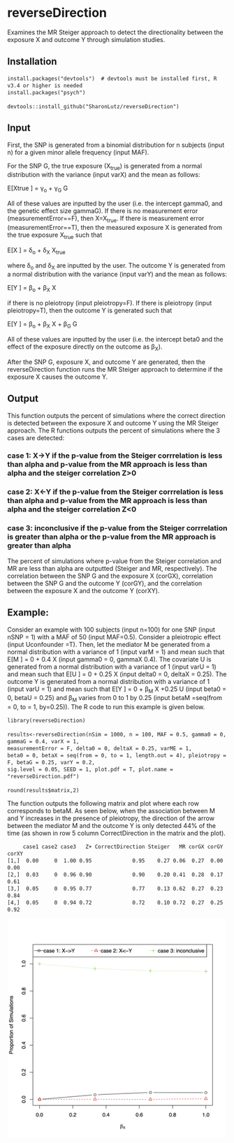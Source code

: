 # reverseDirection
Examines the MR Steiger approach to detect the directionality between the exposure X and outcome Y through simulation studies.

## Installation
```
install.packages("devtools")  # devtools must be installed first, R v3.4 or higher is needed
install.packages("psych")

devtools::install_github("SharonLutz/reverseDirection")
```

## Input
First, the SNP is generated from a binomial distribution for n subjects (input n) for a given minor allele frequency (input MAF).

For the SNP G, the true exposure (X<sub>true</sub>) is generated from a normal distribution with the variance (input varX) and the mean as follows:

E\[Xtrue \] = &gamma;<sub>o</sub> + &gamma;<sub>G</sub> G

All of these values are inputted by the user (i.e. the intercept gamma0, and the genetic effect size gammaG). If there is no measurement error (measurementError==F), then X=X<sub>true</sub>. If there is measurement error (measurementError==T), then the measured exposure X is generated from the true exposure X<sub>true</sub> such that

E\[X \] = &delta;<sub>o</sub> + &delta;<sub>X</sub> X<sub>true</sub>

where &delta;<sub>o</sub> and &delta;<sub>X</sub> are inputted by the user. The outcome Y is generated from a normal distribution with the variance (input varY) and the mean as follows:

E\[Y \] = &beta;<sub>o</sub> +  &beta;<sub>X</sub> X

if there is no pleiotropy (input pleiotropy=F). If there is pleiotropy (input pleiotropy=T), then the outcome Y is generated such that

E\[Y \] = &beta;<sub>o</sub> +  &beta;<sub>X</sub> X + &beta;<sub>G</sub> G

All of these values are inputted by the user (i.e. the intercept beta0 and the effect of the exposure directly on the outcome as  &beta;<sub>X</sub>).

After the SNP G, exposure X, and outcome Y are generated, then the reverseDirection function runs the MR Steiger approach to determine if the exposure X causes the outcome Y.

## Output
This function outputs the percent of simulations where the correct direction is detected between the exposure X and outcome Y using the MR Steiger approach. The R functions outputs the percent of simulations where the 3 cases are detected:

### case 1: X->Y if the p-value from the Steiger corrrelation is less than alpha and p-value from the MR approach is less than alpha and the steiger correlation Z>0
### case 2: X<-Y if the p-value from the Steiger corrrelation is less than alpha and p-value from the MR approach is less than alpha and the steiger correlation Z<0
### case 3: inconclusive if the p-value from the Steiger corrrelation is greater than alpha or the p-value from the MR approach is greater than alpha 

The percent of simulations where p-value from the Steiger correlation and MR are less than alpha are outputted (Steiger and MR, respectively). The correlation between the SNP G and the exposure X (corGX), correlation between the SNP G and the outcome Y (corGY), and the correlation between the exposure X and the outcome Y (corXY).

## Example:
Consider an example with 100 subjects (input n=100) for one SNP (input nSNP = 1) with a MAF of 50 (input MAF=0.5). Consider a pleiotropic effect (input Uconfounder =T). Then, let the mediator M be generated from a normal distribution with a variance of 1 (input varM = 1) and mean such that 
E\[M \] = 0 + 0.4 X
(input gamma0 = 0, gammaX 0.4). The covariate U is generated from a normal distribution with a variance of 1 (input varU = 1) and mean such that 
E\[U \] = 0 + 0.25 X
(input delta0 = 0, deltaX = 0.25). The outcome Y is generated from a normal distribution with a variance of 1 (input varU = 1) and mean such that 
E\[Y \] = 0 + &beta;<sub>M</sub> X +0.25 U
(input beta0 = 0, betaU = 0.25) and &beta;<sub>M</sub> varies from 0 to 1 by 0.25 (input betaM =seq(from = 0, to = 1, by=0.25)). The R code to run this example is given below.

```
library(reverseDirection)

results<-reverseDirection(nSim = 1000, n = 100, MAF = 0.5, gamma0 = 0, gammaG = 0.4, varX = 1, 
measurementError = F, delta0 = 0, deltaX = 0.25, varME = 1, 
beta0 = 0, betaX = seq(from = 0, to = 1, length.out = 4), pleiotropy = F, betaG = 0.25, varY = 0.2, 
sig.level = 0.05, SEED = 1, plot.pdf = T, plot.name = "reverseDirection.pdf")

round(results$matrix,2)
```

The function outputs the following matrix and plot where each row corresponds to betaM. As seen below, when the association between M and Y increases in the presence  of pleiotropy, the direction of the arrow between the mediator M and the outcome Y  is only detected 44% of the time (as shown in row 5 column CorrectDirection in the matrix and the plot).
```
     case1 case2 case3   Z+ CorrectDirection Steiger   MR corGX corGY corXY
[1,]  0.00     0  1.00 0.95             0.95    0.27 0.06  0.27  0.00  0.00
[2,]  0.03     0  0.96 0.90             0.90    0.20 0.41  0.28  0.17  0.61
[3,]  0.05     0  0.95 0.77             0.77    0.13 0.62  0.27  0.23  0.84
[4,]  0.05     0  0.94 0.72             0.72    0.10 0.72  0.27  0.25  0.92
```

<img src="reverseDirection.png" width="500">
